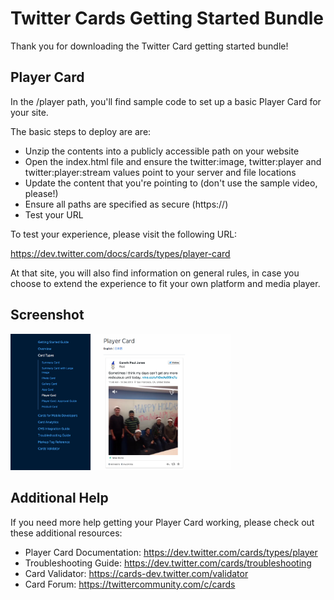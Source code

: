 Twitter Cards Getting Started Bundle
=====

Thank you for downloading the Twitter Card getting started bundle!

Player Card
-----

In the /player path, you'll find sample code to set up a basic Player Card for your site. 

The basic steps to deploy are are:

- Unzip the contents into a publicly accessible path on your website
- Open the index.html file and ensure the twitter:image, twitter:player and twitter:player:stream values point to your server and file locations
- Update the content that you're pointing to (don't use the sample video, please!)
- Ensure all paths are specified as secure (https://)
- Test your URL 

To test your experience, please visit the following URL:

https://dev.twitter.com/docs/cards/types/player-card

At that site, you will also find information on general rules, in case you choose to extend the experience to fit your own platform and media player.

Screenshot
-----

<img src="screenshot.png" style="width: 70%;"/>

Additional Help
-----

If you need more help getting your Player Card working, please check out these additional resources:

- Player Card Documentation: https://dev.twitter.com/cards/types/player
- Troubleshooting Guide: https://dev.twitter.com/cards/troubleshooting
- Card Validator: https://cards-dev.twitter.com/validator
- Card Forum: https://twittercommunity.com/c/cards 
